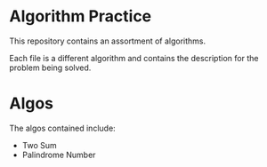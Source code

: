 # Algorithm Practice

This repository contains an assortment of algorithms.

Each file is a different algorithm and contains the description for the problem being solved.

# Algos
The algos contained include:

- Two Sum
- Palindrome Number
